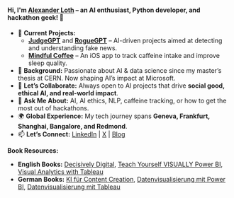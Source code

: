 #### Hi, I'm [Alexander Loth](https://alexloth.com/) – an AI enthusiast, Python developer, and hackathon geek! 👋  

- 🔭 **Current Projects:**  
  - **[JudgeGPT](https://github.com/aloth/JudgeGPT)** and **[RogueGPT](https://github.com/aloth/RogueGPT)** – AI-driven projects aimed at detecting and understanding fake news.  
  - **[Mindful Coffee](https://github.com/aloth/mindful-coffee)** – An iOS app to track caffeine intake and improve sleep quality.  
- 🌱 **Background:** Passionate about AI & data science since my master’s thesis at CERN. Now shaping AI’s impact at Microsoft.  
- 👯 **Let’s Collaborate:** Always open to AI projects that drive **social good, ethical AI, and real-world impact**.  
- 💬 **Ask Me About:** AI, AI ethics, NLP, caffeine tracking, or how to get the most out of hackathons.  
- 🌍 **Global Experience:** My tech journey spans **Geneva, Frankfurt, Shanghai, Bangalore, and Redmond**.  
- 📫 **Let’s Connect:** [LinkedIn](https://www.linkedin.com/in/aloth) | [X](https://x.com/xlth) | [Blog](https://alexloth.com/)  

**Book Resources:**  

* **English Books:** [Decisively Digital](https://github.com/aloth/decisively-digital-book-resources), [Teach Yourself VISUALLY Power BI](https://github.com/aloth/power-bi-book-resources), [Visual Analytics with Tableau](https://github.com/aloth/tableau-book-resources)  
* **German Books:** [KI für Content Creation](https://github.com/aloth/KI-Buch-Begleitmaterialien), [Datenvisualisierung mit Power BI](https://github.com/aloth/Power-BI-Buch-Begleitmaterialien), [Datenvisualisierung mit Tableau](https://github.com/aloth/Tableau-Buch-Begleitmaterialien)  

<!--
**aloth/aloth** is a ✨ _special_ ✨ repository because its `README.md` (this file) appears on your GitHub profile.

Here are some ideas to get you started:

- 🔭 I’m currently working on ...
- 🌱 I’m currently learning ...
- 👯 I’m looking to collaborate on ...
- 🤔 I’m looking for help with ...
- 💬 Ask me about ...
- 📫 How to reach me: ...
- 😄 Pronouns: ...
- ⚡ Fun fact: ...
-->

